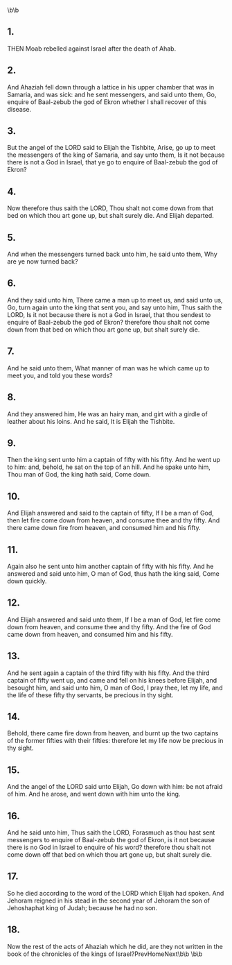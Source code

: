\b\b
## 1.
THEN Moab rebelled against Israel after the death of Ahab.
## 2.
And Ahaziah fell down through a lattice in his upper chamber that was in Samaria, and was sick: and he sent messengers, and said unto them, Go, enquire of Baal-zebub the god of Ekron whether I shall recover of this disease.
## 3.
But the angel of the LORD said to Elijah the Tishbite, Arise, go up to meet the messengers of the king of Samaria, and say unto them, Is it not because there is not a God in Israel, that ye go to enquire of Baal-zebub the god of Ekron?
## 4.
Now therefore thus saith the LORD, Thou shalt not come down from that bed on which thou art gone up, but shalt surely die.  And Elijah departed.
## 5.
And when the messengers turned back unto him, he said unto them, Why are ye now turned back?
## 6.
And they said unto him, There came a man up to meet us, and said unto us, Go, turn again unto the king that sent you, and say unto him, Thus saith the LORD, Is it not because there is not a God in Israel, that thou sendest to enquire of Baal-zebub the god of Ekron?  therefore thou shalt not come down from that bed on which thou art gone up, but shalt surely die.
## 7.
And he said unto them, What manner of man was he which came up to meet you, and told you these words?
## 8.
And they answered him, He was an hairy man, and girt with a girdle of leather about his loins.  And he said, It is Elijah the Tishbite.
## 9.
Then the king sent unto him a captain of fifty with his fifty.  And he went up to him: and, behold, he sat on the top of an hill.  And he spake unto him, Thou man of God, the king hath said, Come down.
## 10.
And Elijah answered and said to the captain of fifty, If I be a man of God, then let fire come down from heaven, and consume thee and thy fifty.  And there came down fire from heaven, and consumed him and his fifty.
## 11.
Again also he sent unto him another captain of fifty with his fifty.  And he answered and said unto him, O man of God, thus hath the king said, Come down quickly.
## 12.
And Elijah answered and said unto them, If I be a man of God, let fire come down from heaven, and consume thee and thy fifty.  And the fire of God came down from heaven, and consumed him and his fifty.
## 13.
And he sent again a captain of the third fifty with his fifty.  And the third captain of fifty went up, and came and fell on his knees before Elijah, and besought him, and said unto him, O man of God, I pray thee, let my life, and the life of these fifty thy servants, be precious in thy sight.
## 14.
Behold, there came fire down from heaven, and burnt up the two captains of the former fifties with their fifties: therefore let my life now be precious in thy sight.
## 15.
And the angel of the LORD said unto Elijah, Go down with him: be not afraid of him.  And he arose, and went down with him unto the king.
## 16.
And he said unto him, Thus saith the LORD, Forasmuch as thou hast sent messengers to enquire of Baal-zebub the god of Ekron, is it not because there is no God in Israel to enquire of his word?  therefore thou shalt not come down off that bed on which thou art gone up, but shalt surely die.
## 17.
So he died according to the word of the LORD which Elijah had spoken.  And Jehoram reigned in his stead in the second year of Jehoram the son of Jehoshaphat king of Judah; because he had no son.
## 18.
Now the rest of the acts of Ahaziah which he did, are they not written in the book of the chronicles of the kings of Israel?PrevHomeNext\b\b&nbsp;\b\b
